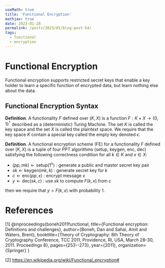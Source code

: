 ```yaml
---
useMath: true
title: 'Functional Encryption'
mathjax: true
date: 2023-01-28
permalink: /posts/2023/01/blog-post-54/
tags:
  - functional
  - encryption
---
```


# Functional Encryption

Functional encryption supports restricted secret keys that enable a key holder to learn a specific function of encrypted data, but learn nothing else about the data.

<!-- more -->


## Functional Encryption Syntax

**Definition**. A functionality $F$ defined over $(K, X)$ is a function $F : K \times X \rightarrow \left\{ 0, 1 \right\} ^*$ described as a (deterministic) Turing Machine. The set $K$ is called the key space and the set $X$ is called the plaintext space. We require that the key space $K$ contain a special key called the empty key denoted $\epsilon$.

**Definition**. A functional encryption scheme (FE) for a functionality $F$ defined over $(K, X)$ is a tuple of four PPT algorithms (setup, keygen, enc, dec) satisfying the following correctness condition for all $k \in K$ and $x \in X$:

- $(pp, mk) \leftarrow \text{setup}(1^\lambda)$  : generate a public and master secret key pair
- $sk \leftarrow \text{keygen}(mk, k)$ : generate secret key for $k$
- $c \leftarrow \text{enc}(pp, x)$ : encrypt message $x$
- $y \leftarrow \text{dec}(sk, c)$ : use $sk$ to compute $F(k, x)$ from $c$

then we require that $y = F(k,x)$ with probability $1$.


### 




# References

<a id="1">[1]</a> 
@inproceedings{boneh2011functional,
  title={Functional encryption: Definitions and challenges},
  author={Boneh, Dan and Sahai, Amit and Waters, Brent},
  booktitle={Theory of Cryptography: 8th Theory of Cryptography Conference, TCC 2011, Providence, RI, USA, March 28-30, 2011. Proceedings 8},
  pages={253--273},
  year={2011},
  organization={Springer}
}

<a id="2">[2]</a> 
https://en.wikipedia.org/wiki/Functional_encryption#

